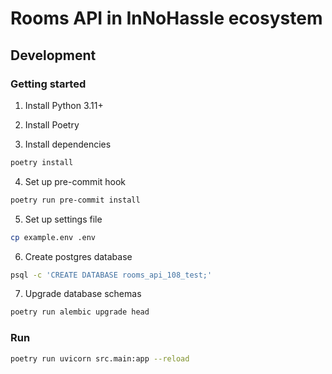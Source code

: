 # Rooms API in InNoHassle ecosystem

## Development

### Getting started

1. Install Python 3.11+

2. Install Poetry

3. Install dependencies

```bash
poetry install
```

4. Set up pre-commit hook

```bash
poetry run pre-commit install
```

5. Set up settings file

```bash
cp example.env .env
```

6. Create postgres database

```bash
psql -c 'CREATE DATABASE rooms_api_108_test;'
```

7. Upgrade database schemas

```bash
poetry run alembic upgrade head
```

### Run

```bash
poetry run uvicorn src.main:app --reload
```
